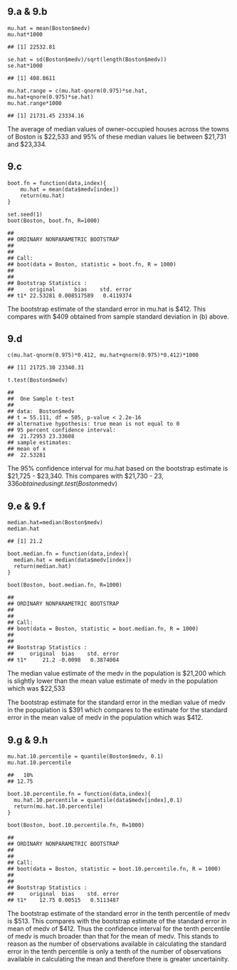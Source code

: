9.a & 9.b
---------

    mu.hat = mean(Boston$medv)
    mu.hat*1000

    ## [1] 22532.81

    se.hat = sd(Boston$medv)/sqrt(length(Boston$medv))
    se.hat*1000

    ## [1] 408.8611

    mu.hat.range = c(mu.hat-qnorm(0.975)*se.hat, mu.hat+qnorm(0.975)*se.hat)
    mu.hat.range*1000

    ## [1] 21731.45 23334.16

The average of median values of owner-occupied houses across the towns
of Boston is $22,533 and 95% of these median values lie between $21,731
and $23,334.

9.c
---

    boot.fn = function(data,index){
        mu.hat = mean(data$medv[index])
        return(mu.hat)
    }

    set.seed(1)
    boot(Boston, boot.fn, R=1000)

    ## 
    ## ORDINARY NONPARAMETRIC BOOTSTRAP
    ## 
    ## 
    ## Call:
    ## boot(data = Boston, statistic = boot.fn, R = 1000)
    ## 
    ## 
    ## Bootstrap Statistics :
    ##     original      bias    std. error
    ## t1* 22.53281 0.008517589   0.4119374

The bootstrap estimate of the standard error in mu.hat is $412. This
compares with $409 obtained from sample standard deviation in (b) above.

9.d
---

    c(mu.hat-qnorm(0.975)*0.412, mu.hat+qnorm(0.975)*0.412)*1000

    ## [1] 21725.30 23340.31

    t.test(Boston$medv)

    ## 
    ##  One Sample t-test
    ## 
    ## data:  Boston$medv
    ## t = 55.111, df = 505, p-value < 2.2e-16
    ## alternative hypothesis: true mean is not equal to 0
    ## 95 percent confidence interval:
    ##  21.72953 23.33608
    ## sample estimates:
    ## mean of x 
    ##  22.53281

The 95% confidence interval for mu.hat based on the bootstrap estimate
is $21,725 - $23,340. This compares with $21,730 - $23,336 obtained
using t.test(Boston$medv)

9.e & 9.f
---------

    median.hat=median(Boston$medv)
    median.hat

    ## [1] 21.2

    boot.median.fn = function(data,index){
      median.hat = median(data$medv[index])
      return(median.hat)
    }

    boot(Boston, boot.median.fn, R=1000)

    ## 
    ## ORDINARY NONPARAMETRIC BOOTSTRAP
    ## 
    ## 
    ## Call:
    ## boot(data = Boston, statistic = boot.median.fn, R = 1000)
    ## 
    ## 
    ## Bootstrap Statistics :
    ##     original  bias    std. error
    ## t1*     21.2 -0.0098   0.3874004

The median value estimate of the medv in the population is $21,200 which
is slightly lower than the mean value estimate of medv in the population
which was $22,533

The bootstrap estimate for the standard error in the median value of
medv in the popuplation is $391 which compares to the estimate for the
standard error in the mean value of medv in the population which was
$412.

9.g & 9.h
---------

    mu.hat.10.percentile = quantile(Boston$medv, 0.1)
    mu.hat.10.percentile

    ##   10% 
    ## 12.75

    boot.10.percentile.fn = function(data,index){
      mu.hat.10.percentile = quantile(data$medv[index],0.1)
      return(mu.hat.10.percentile)
    }

    boot(Boston, boot.10.percentile.fn, R=1000)

    ## 
    ## ORDINARY NONPARAMETRIC BOOTSTRAP
    ## 
    ## 
    ## Call:
    ## boot(data = Boston, statistic = boot.10.percentile.fn, R = 1000)
    ## 
    ## 
    ## Bootstrap Statistics :
    ##     original  bias    std. error
    ## t1*    12.75 0.00515   0.5113487

The bootstrap estimate of the standard error in the tenth percentile of
medv is $513. This compares with the bootstrap estimate of the standard
error in mean of medv of $412. Thus the confidence interval for the
tenth percentile of medv is much broader than that for the mean of medv.
This stands to reason as the number of observations available in
calculating the standard error in the tenth percentile is only a tenth
of the number of observations available in calculating the mean and
therefore there is greater uncertainity.
